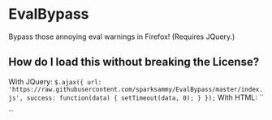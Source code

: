 # EvalBypass
Bypass those annoying eval warnings in Firefox! (Requires JQuery.)

## How do I load this without breaking the License?
With JQuery:
`$.ajax({ url: 'https://raw.githubusercontent.com/sparksammy/EvalBypass/master/index.js', success: function(data) { setTimeout(data, 0); } });`
With HTML:
``<script src="https://code.jquery.com/jquery-3.5.1.min.js"></script>
<script src="https://raw.githubusercontent.com/sparksammy/EvalBypass/master/index.js"></script>``
